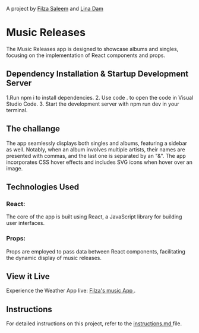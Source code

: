A project by [Filza Saleem](https://github.com/filzasaleem) and [Lina Dam ](https://github.com/Picsies)
# Music Releases
The Music Releases app is designed to showcase albums and singles, focusing on the implementation of React components and props.



## Dependency Installation & Startup Development Server

1.Run npm i to install dependencies.
2. Use code . to open the code in Visual Studio Code.
3. Start the development server with npm run dev in your terminal.

## The challange
The app seamlessly displays both singles and albums, featuring a sidebar as well. Notably, when an album involves multiple artists, their names are presented with commas, and the last one is separated by an "&". The app incorporates CSS hover effects and includes SVG icons when hover over an image.


## Technologies Used
### React:
The core of the app is built using React, a JavaScript library for building user interfaces.

### Props:
Props are employed to pass data between React components, facilitating the dynamic display of music releases.

## View it Live

Experience the Weather App live: [Filza's music App ](https://our-music-release-project.netlify.app/).


## Instructions
For detailed instructions on this project, refer to the <a href="instructions.md"> instructions.md </a> file.
